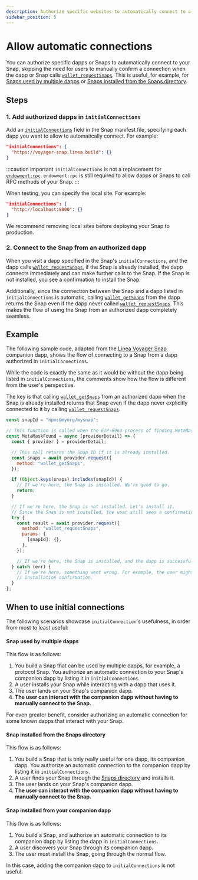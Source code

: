 ```yaml
---
description: Authorize specific websites to automatically connect to a Snap.
sidebar_position: 5
---
```


# Allow automatic connections

You can authorize specific dapps or Snaps to automatically connect to your Snap, skipping the need
for users to manually confirm a connection when the dapp or Snap calls
[`wallet_requestSnaps`](../reference/wallet-api-for-snaps.md#wallet_requestsnaps).
This is useful, for example, for [Snaps used by multiple dapps](#snap-used-by-multiple-dapps) or
[Snaps installed from the Snaps directory](#snap-installed-from-the-snaps-directory).

## Steps

### 1. Add authorized dapps in `initialConnections`

Add an [`initialConnections`](../reference/permissions.md#initial-connections) field in the Snap
manifest file, specifying each dapp you want to allow to automatically connect.
For example:

```json title="snap.manifest.json"
"initialConnections": {
  "https://voyager-snap.linea.build": {}
}
```

:::caution important
`initialConnections` is not a replacement for [`endowment:rpc`](../reference/permissions.md#endowmentrpc).
`endowment:rpc` is still required to allow dapps or Snaps to call RPC methods of your Snap.
:::

When testing, you can specify the local site.
For example:

```json title="snap.manifest.json" 
"initialConnections": {
  "http://localhost:8000": {}
}
```

We recommend removing local sites before deploying your Snap to production.

### 2. Connect to the Snap from an authorized dapp

When you visit a dapp specified in the Snap's `initialConnections`, and the dapp calls
[`wallet_requestSnaps`](../reference/wallet-api-for-snaps.md#wallet_requestsnaps), if the Snap is
already installed, the dapp connects immediately and can make further calls to the Snap.
If the Snap is not installed, you see a confirmation to install the Snap.

Additionally, since the connection between the Snap and a dapp listed in `initialConnections`
is automatic, calling [`wallet_getSnaps`](../reference/wallet-api-for-snaps.md#wallet_getsnaps) from
the dapp returns the Snap even if the dapp never called
[`wallet_requestSnaps`](../reference/wallet-api-for-snaps.md#wallet_requestsnaps).
This makes the flow of using the Snap from an authorized dapp completely seamless.

## Example

The following sample code, adapted from the
[Linea Voyager Snap](https://github.com/Consensys/linea-voyager-snap) companion dapp, shows the flow
of connecting to a Snap from a dapp authorized in `initialConnections`.

While the code is exactly the same as it would be without the dapp being listed in
`initialConnections`, the comments show how the flow is different from the user's perspective.

The key is that calling [`wallet_getSnaps`](../reference/wallet-api-for-snaps.md#wallet_getsnaps)
from an authorized dapp when the Snap is already installed returns that Snap even if the dapp never
explicitly connected to it by calling
[`wallet_requestSnaps`](../reference/wallet-api-for-snaps.md#wallet_requestsnaps).

```js title="script.js"
const snapId = "npm:@myorg/mysnap";

// This function is called when the EIP-6963 process of finding MetaMask is successful.
const MetaMaskFound = async (providerDetail) => {
  const { provider } = providerDetail;

  // This call returns the Snap ID if it is already installed.
  const snaps = await provider.request({
    method: "wallet_getSnaps",
  });

  if (Object.keys(snaps).includes(snapId)) {
    // If we're here, the Snap is installed. We're good to go.
    return;
  }

  // If we're here, the Snap is not installed. Let's install it.
  // Since the Snap is not installed, the user still sees a confirmation to install the Snap.
  try {
    const result = await provider.request({
      method: "wallet_requestSnaps",
      params: {
        [snapId]: {},
      },
    });

    // If we're here, the Snap is installed, and the dapp is successfully connected to it.
  } catch (err) {
    // If we're here, something went wrong. For example, the user might have declined the Snap
    // installation confirmation.
  }
};
```

## When to use initial connections

The following scenarios showcase `initialConnection`'s usefulness, in order from most to least useful:

#### Snap used by multiple dapps

This flow is as follows:

1. You build a Snap that can be used by multiple dapps, for example, a protocol Snap.
   You authorize an automatic connection to your Snap's companion dapp by listing it in `initialConnections`.
2. A user installs your Snap while interacting with a dapp that uses it.
3. The user lands on your Snap's companion dapp.
4. **The user can interact with the companion dapp without having to manually connect to the Snap.**

For even greater benefit, consider authorizing an automatic connection for some known dapps that
interact with your Snap.

#### Snap installed from the Snaps directory

This flow is as follows:

1. You build a Snap that is only really useful for one dapp, its companion dapp.
   You authorize an automatic connection to the companion dapp by listing it in `initialConnections`.
2. A user finds your Snap through the [Snaps directory](https://snaps.metamask.io) and installs it.
3. The user lands on your Snap's companion dapp.
4. **The user can interact with the companion dapp without having to manually connect to the Snap.**

#### Snap installed from your companion dapp

This flow is as follows:

1. You build a Snap, and authorize an automatic connection to its companion dapp by listing the dapp
   in `initialConnections`.
2. A user discovers your Snap through its companion dapp.
3. The user must install the Snap, going through the normal flow.

In this case, adding the companion dapp to `initialConnections` is not useful.
